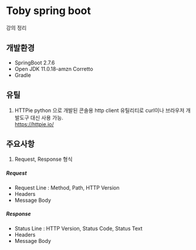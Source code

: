 # Toby spring boot
강의 정리

## 개발환경
* SpringBoot 2.7.6
* Open JDK 11.0.18-amzn Corretto
* Gradle

## 유틸
1. HTTPie
python 으로 개발된 콘솔용 http client 유틸리티로 curl이나 브라우저 개발도구 대신 사용 가능.   
https://httpie.io/


## 주요사항
1. Request, Response 형식   
##### Request
* Request Line : Method, Path, HTTP Version
* Headers
* Message Body   
##### Response
* Status Line : HTTP Version, Status Code, Status Text
* Headers
* Message Body
